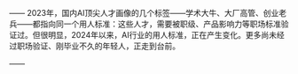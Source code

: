 ——
2023年，国内AI顶尖人才画像的几个标签——学术大牛、大厂高管、创业老兵——都指向同一个用人标准：这些人才，需要被职级、产品影响力等职场标准验证过。但很明显，2024年以来，AI行业的用人标准，正在产生变化。更多尚未经过职场验证、刚毕业不久的年轻人，正走到台前。

——

